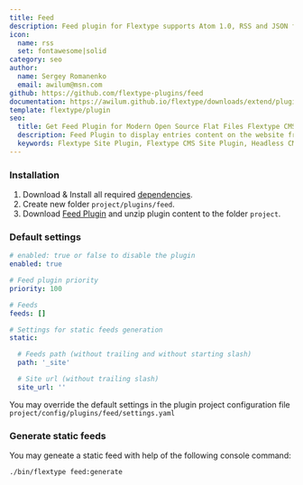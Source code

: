 ```yaml
---
title: Feed
description: Feed plugin for Flextype supports Atom 1.0, RSS and JSON feed types and allows you to generate feeds for entries.
icon:
  name: rss
  set: fontawesome|solid
category: seo
author:
  name: Sergey Romanenko
  email: awilum@msn.com
github: https://github.com/flextype-plugins/feed
documentation: https://awilum.github.io/flextype/downloads/extend/plugins/feed
template: flextype/plugin
seo:
  title: Get Feed Plugin for Modern Open Source Flat Files Flextype CMS
  description: Feed Plugin to display entries content on the website frontend for Modern Open Source Flat Files Flextype CMS
  keywords: Flextype Site Plugin, Flextype CMS Site Plugin, Headless CMS Site Plugin, Download Flat File CMS Site Plugin, Download Flat File Content Management System Site Plugin, Download PHP CMS Site Plugin, Site Plugin, Plugin, Site, Content, Management, System, PHP, CMS
---
```


### Installation

1. Download & Install all required [dependencies](https://github.com/flextype-plugins/feed#dependencies).
2. Create new folder `project/plugins/feed`.
3. Download [Feed Plugin](https://github.com/flextype-plugins/feed/releases) and unzip plugin content to the folder `project`.

### Default settings

```yaml
# enabled: true or false to disable the plugin
enabled: true

# Feed plugin priority
priority: 100

# Feeds
feeds: []

# Settings for static feeds generation
static:

  # Feeds path (without trailing and without starting slash)
  path: '_site'

  # Site url (without trailing slash)
  site_url: ''
```

You may override the default settings in the plugin project configuration file `project/config/plugins/feed/settings.yaml`

### Generate static feeds

You may geneate a static feed with help of the following console command:  
```
./bin/flextype feed:generate
```